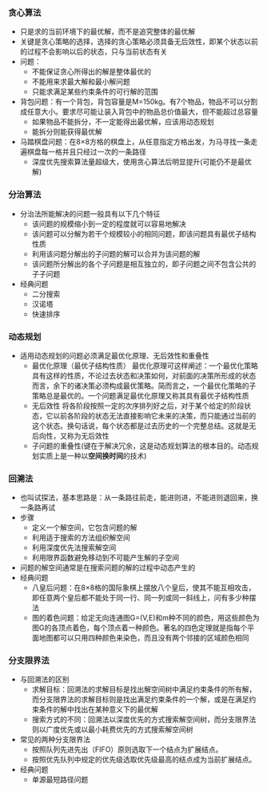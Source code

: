 ### 贪心算法
- 只是求的当前环境下的最优解，而不是追究整体的最优解
- 关键是贪心策略的选择，选择的贪心策略必须具备无后效性，即某个状态以前的过程不会影响以后的状态，只与当前状态有关
- 问题：
  - 不能保证贪心所得出的解是整体最优的
  - 不能用来求最大解和最小解问题
  - 只能求满足某些约束条件的可行解的范围
- 背包问题：有一个背包，背包容量是M=150kg。有7个物品，物品不可以分割成任意大小。要求尽可能让装入背包中的物品总价值最大，但不能超过总容量
  - 如果物品不能拆分，不一定能得出最优解，应该用动态规划
  - 能拆分则能获得最优解
- 马踏棋盘问题：在8×8方格的棋盘上，从任意指定方格出发，为马寻找一条走遍棋盘每一格并且只经过一次的一条路径
  - 深度优先搜索算法量超级大，使用贪心算法后明显提升(可能仍不是最优解)
  
### 分治算法
- 分治法所能解决的问题一般具有以下几个特征
  - 该问题的规模缩小到一定的程度就可以容易地解决
  - 该问题可以分解为若干个规模较小的相同问题，即该问题具有最优子结构性质
  - 利用该问题分解出的子问题的解可以合并为该问题的解
  - 该问题所分解出的各个子问题是相互独立的，即子问题之间不包含公共的子子问题
- 经典问题
  - 二分搜索
  - 汉诺塔
  - 快速排序
  
### 动态规划
- 适用动态规划的问题必须满足最优化原理、无后效性和重叠性
  - 最优化原理（最优子结构性质） 最优化原理可这样阐述：一个最优化策略具有这样的性质，不论过去状态和决策如何，对前面的决策所形成的状态而言，余下的诸决策必须构成最优策略。简而言之，一个最优化策略的子策略总是最优的。一个问题满足最优化原理又称其具有最优子结构性质
  - 无后效性  将各阶段按照一定的次序排列好之后，对于某个给定的阶段状态，它以前各阶段的状态无法直接影响它未来的决策，而只能通过当前的这个状态。换句话说，每个状态都是过去历史的一个完整总结。这就是无后向性，又称为无后效性
  - 子问题的重叠性(键在于解决冗余，这是动态规划算法的根本目的。动态规划实质上是一种以**空间换时间**的技术)
  
### 回溯法
- 也叫试探法，基本思路是：从一条路往前走，能进则进，不能进则退回来，换一条路再试
- 步骤
  - 定义一个解空间，它包含问题的解
  - 利用适于搜索的方法组织解空间
  - 利用深度优先法搜索解空间
  - 利用限界函数避免移动到不可能产生解的子空间
- 问题的解空间通常是在搜索问题的解的过程中动态产生的
- 经典问题
  - 八皇后问题：在8×8格的国际象棋上摆放八个皇后，使其不能互相攻击，即任意两个皇后都不能处于同一行、同一列或同一斜线上，问有多少种摆法
  -  图的着色问题：给定无向连通图G=(V,E)和m种不同的颜色，用这些颜色为图G的各顶点着色，每个顶点着一种颜色。著名的四色定理就是指每个平面地图都可以只用四种颜色来染色，而且没有两个邻接的区域颜色相同

### 分支限界法
- 与回溯法的区别
  - 求解目标：回溯法的求解目标是找出解空间树中满足约束条件的所有解，而分支限界法的求解目标则是找出满足约束条件的一个解，或是在满足约束条件的解中找出在某种意义下的最优解
  - 搜索方式的不同：回溯法以深度优先的方式搜索解空间树，而分支限界法则以广度优先或以最小耗费优先的方式搜索解空间树
- 常见的两种分支限界法
  - 按照队列先进先出（FIFO）原则选取下一个结点为扩展结点。
  - 按照优先队列中规定的优先级选取优先级最高的结点成为当前扩展结点。
- 经典问题
  - 单源最短路径问题
